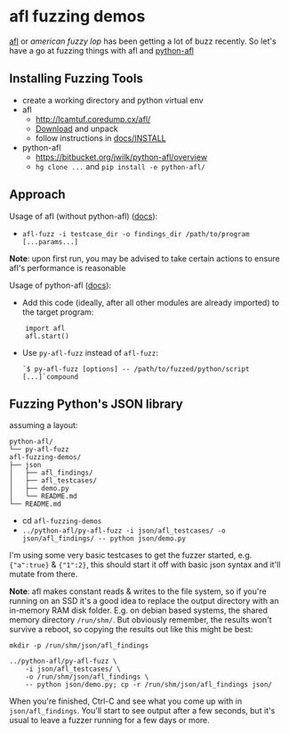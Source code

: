 # afl fuzzing demos
[afl](http://lcamtuf.coredump.cx/afl/) or *american fuzzy lop* has been getting a lot of buzz recently. So let's have a go at fuzzing things with afl and [python-afl](https://bitbucket.org/jwilk/python-afl/overview)

## Installing Fuzzing Tools

- create a working directory and python virtual env
- afl
    - http://lcamtuf.coredump.cx/afl/
    - [Download](http://lcamtuf.coredump.cx/afl/releases/afl-latest.tgz) and unpack
    - follow instructions in [docs/INSTALL](https://github.com/mcarpenter/afl/blob/master/docs/INSTALL)
- python-afl
    - https://bitbucket.org/jwilk/python-afl/overview
    - `hg clone ...` and `pip install -e python-afl/`

## Approach

Usage of afl (without python-afl) ([docs](https://github.com/mcarpenter/afl/blob/master/docs/README#L177)):

- `afl-fuzz -i testcase_dir -o findings_dir /path/to/program [...params...]`

**Note**: upon first run, you may be advised to take certain actions to ensure afl's performance is reasonable

Usage of python-afl ([docs](https://bitbucket.org/jwilk/python-afl/overview#rst-header-howto)):

- Add this code (ideally, after all other modules are already imported) to
  the target program:

```
    import afl
    afl.start()
```
- Use `py-afl-fuzz` instead of `afl-fuzz`:

      `$ py-afl-fuzz [options] -- /path/to/fuzzed/python/script [...]`compound


## Fuzzing Python's JSON library

assuming a layout:

    python-afl/
    └── py-afl-fuzz
    afl-fuzzing-demos/
    ├── json
    │   ├── afl_findings/
    │   ├── afl_testcases/
    │   ├── demo.py
    │   └── README.md
    └── README.md

- cd `afl-fuzzing-demos`
- `../python-afl/py-afl-fuzz -i json/afl_testcases/ -o json/afl_findings/ -- python json/demo.py`

I'm using some very basic testcases to get the fuzzer started, e.g. `{"a":true}` & `{"1":2}`, this should start it off with basic json syntax and it'll mutate from there.

**Note**: afl makes constant reads & writes to the file system, so if you're running on an SSD it's a good idea to replace the output directory with an in-memory RAM disk folder. E.g. on debian based systems, the shared memory directory `/run/shm/`. But obviously remember, the results won't survive a reboot, so copying the results out like this might be best:


    mkdir -p /run/shm/json/afl_findings

    ../python-afl/py-afl-fuzz \
        -i json/afl_testcases/ \
        -o /run/shm/json/afl_findings \
        -- python json/demo.py; cp -r /run/shm/json/afl_findings json/

When you're finished, Ctrl-C and see what you come up with in `json/afl_findings`.
You'll start to see output after a few seconds, but it's usual to leave a fuzzer running for a few days or more.
